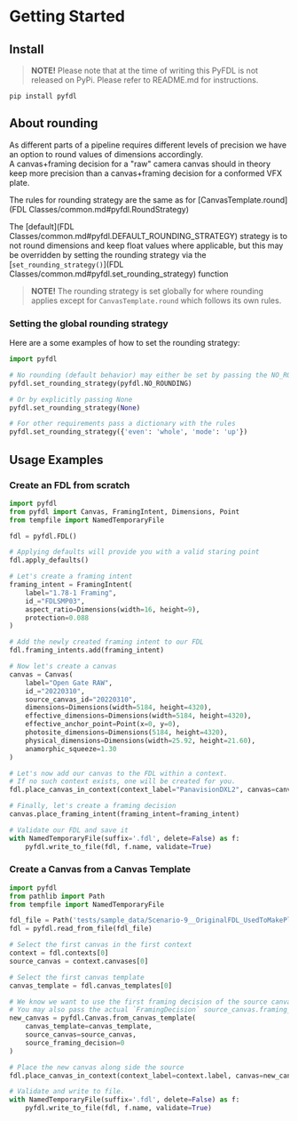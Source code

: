 # Getting Started

## Install
> **NOTE!** Please note that at the time of writing this PyFDL is not released on PyPi. 
> Please refer to README.md for instructions. 
```
pip install pyfdl
```

## About rounding
As different parts of a pipeline requires different levels of precision we have an option to 
round values of dimensions accordingly.  
A canvas+framing decision for a "raw" camera canvas should in theory keep more precision than a 
canvas+framing decision for a conformed VFX plate. 

The rules for rounding strategy are the same as for [CanvasTemplate.round](FDL Classes/common.md#pyfdl.RoundStrategy)


The [default](FDL Classes/common.md#pyfdl.DEFAULT_ROUNDING_STRATEGY) strategy is to not round dimensions and keep float values where applicable, but this may be 
overridden by setting the rounding strategy via the 
[`set_rounding_strategy()`](FDL Classes/common.md#pyfdl.set_rounding_strategy) function

> **NOTE!** The rounding strategy is set globally for where rounding applies except for `CanvasTemplate.round` 
> which follows its own rules.

### Setting the global rounding strategy
Here are a some examples of how to set the rounding strategy:
```python
import pyfdl

# No rounding (default behavior) may either be set by passing the NO_ROUNDING variable
pyfdl.set_rounding_strategy(pyfdl.NO_ROUNDING)

# Or by explicitly passing None
pyfdl.set_rounding_strategy(None)

# For other requirements pass a dictionary with the rules
pyfdl.set_rounding_strategy({'even': 'whole', 'mode': 'up'})
```

## Usage Examples
### Create an FDL from scratch

```python
import pyfdl
from pyfdl import Canvas, FramingIntent, Dimensions, Point
from tempfile import NamedTemporaryFile

fdl = pyfdl.FDL()

# Applying defaults will provide you with a valid staring point 
fdl.apply_defaults()

# Let's create a framing intent
framing_intent = FramingIntent(
    label="1.78-1 Framing",
    id_="FDLSMP03",
    aspect_ratio=Dimensions(width=16, height=9),
    protection=0.088
)

# Add the newly created framing intent to our FDL
fdl.framing_intents.add(framing_intent)

# Now let's create a canvas
canvas = Canvas(
    label="Open Gate RAW",
    id_="20220310",
    source_canvas_id="20220310",
    dimensions=Dimensions(width=5184, height=4320),
    effective_dimensions=Dimensions(width=5184, height=4320),
    effective_anchor_point=Point(x=0, y=0),
    photosite_dimensions=Dimensions(5184, height=4320),
    physical_dimensions=Dimensions(width=25.92, height=21.60),
    anamorphic_squeeze=1.30
)

# Let's now add our canvas to the FDL within a context.
# If no such context exists, one will be created for you.
fdl.place_canvas_in_context(context_label="PanavisionDXL2", canvas=canvas)

# Finally, let's create a framing decision
canvas.place_framing_intent(framing_intent=framing_intent)

# Validate our FDL and save it
with NamedTemporaryFile(suffix='.fdl', delete=False) as f:
    pyfdl.write_to_file(fdl, f.name, validate=True)
```

### Create a Canvas from a Canvas Template
```python
import pyfdl
from pathlib import Path
from tempfile import NamedTemporaryFile

fdl_file = Path('tests/sample_data/Scenario-9__OriginalFDL_UsedToMakePlate.fdl')
fdl = pyfdl.read_from_file(fdl_file)

# Select the first canvas in the first context
context = fdl.contexts[0]
source_canvas = context.canvases[0]

# Select the first canvas template
canvas_template = fdl.canvas_templates[0]

# We know we want to use the first framing decision of the source canvas, so we pass index 0
# You may also pass the actual `FramingDecision` source_canvas.framing_decisions[0]
new_canvas = pyfdl.Canvas.from_canvas_template(
    canvas_template=canvas_template,
    source_canvas=source_canvas,
    source_framing_decision=0
)

# Place the new canvas along side the source 
fdl.place_canvas_in_context(context_label=context.label, canvas=new_canvas)

# Validate and write to file.
with NamedTemporaryFile(suffix='.fdl', delete=False) as f:
    pyfdl.write_to_file(fdl, f.name, validate=True)
```
